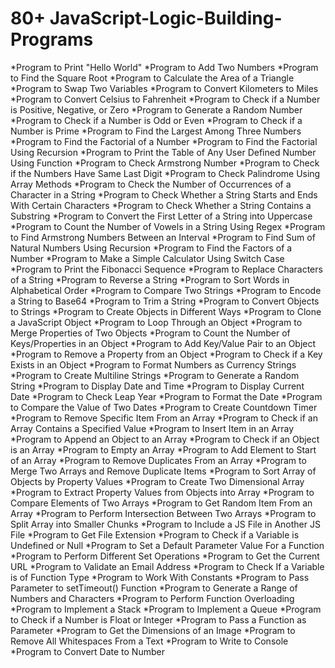 # 80+ JavaScript-Logic-Building-Programs

*Program to Print "Hello World"
*Program to Add Two Numbers
*Program to Find the Square Root
*Program to Calculate the Area of a Triangle
*Program to Swap Two Variables
*Program to Convert Kilometers to Miles
*Program to Convert Celsius to Fahrenheit
*Program to Check if a Number is Positive, Negative, or Zero
*Program to Generate a Random Number
*Program to Check if a Number is Odd or Even
*Program to Check if a Number is Prime
*Program to Find the Largest Among Three Numbers
*Program to Find the Factorial of a Number
*Program to Find the Factorial Using Recursion
*Program to Print the Table of Any User Defined Number Using Function
*Program to Check Armstrong Number
*Program to Check if the Numbers Have Same Last Digit
*Program to Check Palindrome Using Array Methods
*Program to Check the Number of Occurrences of a Character in a String
*Program to Check Whether a String Starts and Ends With Certain Characters
*Program to Check Whether a String Contains a Substring
*Program to Convert the First Letter of a String into Uppercase
*Program to Count the Number of Vowels in a String Using Regex
*Program to Find Armstrong Numbers Between an Interval
*Program to Find Sum of Natural Numbers Using Recursion
*Program to Find the Factors of a Number
*Program to Make a Simple Calculator Using Switch Case
*Program to Print the Fibonacci Sequence
*Program to Replace Characters of a String
*Program to Reverse a String
*Program to Sort Words in Alphabetical Order
*Program to Compare Two Strings
*Program to Encode a String to Base64
*Program to Trim a String
*Program to Convert Objects to Strings
*Program to Create Objects in Different Ways
*Program to Clone a JavaScript Object
*Program to Loop Through an Object
*Program to Merge Properties of Two Objects
*Program to Count the Number of Keys/Properties in an Object
*Program to Add Key/Value Pair to an Object
*Program to Remove a Property from an Object
*Program to Check if a Key Exists in an Object
*Program to Format Numbers as Currency Strings
*Program to Create Multiline Strings
*Program to Generate a Random String
*Program to Display Date and Time
*Program to Display Current Date
*Program to Check Leap Year
*Program to Format the Date
*Program to Compare the Value of Two Dates
*Program to Create Countdown Timer
*Program to Remove Specific Item From an Array
*Program to Check if an Array Contains a Specified Value
*Program to Insert Item in an Array
*Program to Append an Object to an Array
*Program to Check if an Object is an Array
*Program to Empty an Array
*Program to Add Element to Start of an Array
*Program to Remove Duplicates From an Array
*Program to Merge Two Arrays and Remove Duplicate Items
*Program to Sort Array of Objects by Property Values
*Program to Create Two Dimensional Array
*Program to Extract Property Values from Objects into Array
*Program to Compare Elements of Two Arrays
*Program to Get Random Item From an Array
*Program to Perform Intersection Between Two Arrays
*Program to Split Array into Smaller Chunks
*Program to Include a JS File in Another JS File
*Program to Get File Extension
*Program to Check if a Variable is Undefined or Null
*Program to Set a Default Parameter Value For a Function
*Program to Perform Different Set Operations
*Program to Get the Current URL
*Program to Validate an Email Address
*Program to Check If a Variable is of Function Type
*Program to Work With Constants
*Program to Pass Parameter to setTimeout() Function
*Program to Generate a Range of Numbers and Characters
*Program to Perform Function Overloading
*Program to Implement a Stack
*Program to Implement a Queue
*Program to Check if a Number is Float or Integer
*Program to Pass a Function as Parameter
*Program to Get the Dimensions of an Image
*Program to Remove All Whitespaces From a Text
*Program to Write to Console
*Program to Convert Date to Number
